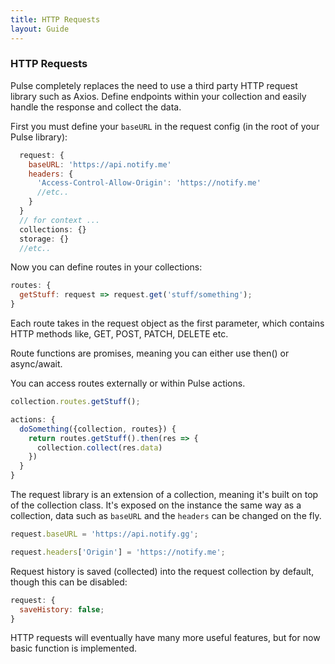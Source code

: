 ```yaml
---
title: HTTP Requests
layout: Guide
---
```


### HTTP Requests

Pulse completely replaces the need to use a third party HTTP request library such as Axios. Define endpoints within your collection and easily handle the response and collect the data.

First you must define your `baseURL` in the request config (in the root of your Pulse library):

```js
  request: {
    baseURL: 'https://api.notify.me'
    headers: {
      'Access-Control-Allow-Origin': 'https://notify.me'
      //etc..
    }
  }
  // for context ...
  collections: {}
  storage: {}
  //etc..
```

Now you can define routes in your collections:

```js
routes: {
  getStuff: request => request.get('stuff/something');
}
```

Each route takes in the request object as the first parameter, which contains HTTP methods like, GET, POST, PATCH, DELETE etc.

Route functions are promises, meaning you can either use then() or async/await.

You can access routes externally or within Pulse actions.

```js
collection.routes.getStuff();
```

```js
actions: {
  doSomething({collection, routes}) {
    return routes.getStuff().then(res => {
      collection.collect(res.data)
    })
  }
}
```

The request library is an extension of a collection, meaning it's built on top of the collection class. It's exposed on the instance the same way as a collection, data such as `baseURL` and the `headers` can be changed on the fly.

```js
request.baseURL = 'https://api.notify.gg';

request.headers['Origin'] = 'https://notify.me';
```

Request history is saved (collected) into the request collection by default, though this can be disabled:

```js
request: {
  saveHistory: false;
}
```

HTTP requests will eventually have many more useful features, but for now basic function is implemented.

